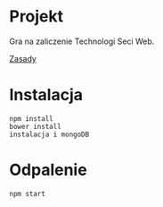 Projekt
====

Gra na zaliczenie Technologi Seci Web.

[Zasady](http://pl.wikipedia.org/wiki/Pi%C5%82karzyki_na_papierze)

Instalacja
====

	npm install
	bower install
	instalacja i mongoDB


Odpalenie
====

	npm start